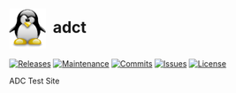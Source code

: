 # <img align="center" src="tux.png" height="72">&nbsp;&nbsp;adct
[![Releases](https://img.shields.io/github/release/ArtiomL/adct.svg)](https://github.com/ArtiomL/adct/releases)
[![Maintenance](https://img.shields.io/maintenance/yes/2016.svg)](https://github.com/ArtiomL/adct/graphs/code-frequency)
[![Commits](https://img.shields.io/github/commits-since/ArtiomL/adct/v1.0.svg)](https://github.com/ArtiomL/adct/graphs/commit-activity)
[![Issues](https://img.shields.io/github/issues/ArtiomL/adct.svg)](https://github.com/ArtiomL/adct/issues)
[![License](https://img.shields.io/badge/license-MIT-blue.svg)](/LICENSE)

ADC Test Site
